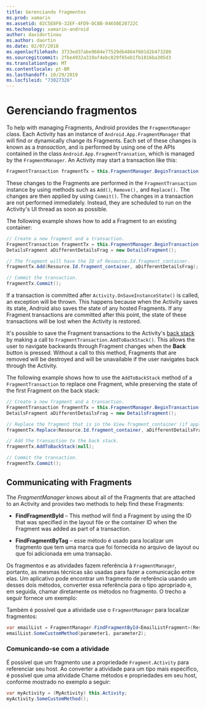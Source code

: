 ```yaml
---
title: Gerenciando fragmentos
ms.prod: xamarin
ms.assetid: 02C5E8F0-32EF-4FD9-DC8B-04650E20722C
ms.technology: xamarin-android
author: davidortinau
ms.author: daortin
ms.date: 02/07/2018
ms.openlocfilehash: 3733ed37abe9604e77529db4864f601d2b473280
ms.sourcegitcommit: 2fbe4932a319af4ebc829f65eb1fb1816ba305d3
ms.translationtype: MT
ms.contentlocale: pt-BR
ms.lasthandoff: 10/29/2019
ms.locfileid: "73027326"
---
```

# <a name="managing-fragments"></a>Gerenciando fragmentos

To help with managing Fragments, Android provides the `FragmentManager` class. Each Activity has an instance of `Android.App.FragmentManager` that will find or dynamically change its Fragments. Each set of these changes is known as a *transaction*, and is performed by using one of the APIs contained in the class `Android.App.FragmentTransation`, which is managed by the `FragmentManager`. An Activity may start a transaction like this:

```csharp
FragmentTransaction fragmentTx = this.FragmentManager.BeginTransaction();
```

These changes to the Fragments are performed in the `FragmentTransaction` instance by using methods such as `Add()`, `Remove(),` and `Replace().` The changes are then applied by using `Commit()`. The changes in a transaction are not performed immediately.
Instead, they are scheduled to run on the Activity's UI thread as soon as possible.

The following example shows how to add a Fragment to an existing container:

```csharp
// Create a new fragment and a transaction.
FragmentTransaction fragmentTx = this.FragmentManager.BeginTransaction();
DetailsFragment aDifferentDetailsFrag = new DetailsFragment();

// The fragment will have the ID of Resource.Id.fragment_container.
fragmentTx.Add(Resource.Id.fragment_container, aDifferentDetailsFrag);

// Commit the transaction.
fragmentTx.Commit();
```

If a transaction is committed after `Activity.OnSaveInstanceState()` is called, an exception will be thrown. This happens because when the Activity saves its state, Android also saves the state of any hosted Fragments. If any Fragment transactions are committed after this point, the state of these transactions will be lost when the Activity is restored.

It's possible to save the Fragment transactions to the Activity's [back stack](https://developer.android.com/guide/topics/fundamentals/tasks-and-back-stack.html) by making a call to `FragmentTransaction.AddToBackStack()`. This allows the user to navigate backwards through Fragment changes when the **Back** button is pressed. Without a call to this method, Fragments that are removed will be destroyed and will be unavailable if the user navigates back through the Activity.

The following example shows how to use the `AddToBackStack` method of a `FragmentTransaction` to replace one Fragment, while preserving the state of the first Fragment on the back stack:

```csharp
// Create a new fragment and a transaction.
FragmentTransaction fragmentTx = this.FragmentManager.BeginTransaction();
DetailsFragment aDifferentDetailsFrag = new DetailsFragment();

// Replace the fragment that is in the View fragment_container (if applicable).
fragmentTx.Replace(Resource.Id.fragment_container, aDifferentDetailsFrag);

// Add the transaction to the back stack.
fragmentTx.AddToBackStack(null);

// Commit the transaction.
fragmentTx.Commit();
```

## <a name="communicating-with-fragments"></a>Communicating with Fragments

The *FragmentManager* knows about all of the Fragments that are attached to an Activity and provides two methods to help find these Fragments:

- **FindFragmentById** &ndash; This method will find a Fragment   by using the ID that was specified in the layout file or the container   ID when the Fragment was added as part of a transaction.

- **FindFragmentByTag** &ndash; esse método é usado para localizar um fragmento que tem uma marca que foi fornecida no arquivo de layout ou que foi adicionada em uma transação.

Os fragmentos e as atividades fazem referência à `FragmentManager`, portanto, as mesmas técnicas são usadas para fazer a comunicação entre elas. Um aplicativo pode encontrar um fragmento de referência usando um desses dois métodos, converter essa referência para o tipo apropriado e, em seguida, chamar diretamente os métodos no fragmento. O trecho a seguir fornece um exemplo:

Também é possível que a atividade use o `FragmentManager` para localizar fragmentos:

```csharp
var emailList = FragmentManager.FindFragmentById<EmailListFragment>(Resource.Id.email_list_fragment);
emailList.SomeCustomMethod(parameter1, parameter2);
```

### <a name="communicating-with-the-activity"></a>Comunicando-se com a atividade

É possível que um fragmento use a propriedade `Fragment.Activity` para referenciar seu host. Ao converter a atividade para um tipo mais específico, é possível que uma atividade Chame métodos e propriedades em seu host, conforme mostrado no exemplo a seguir:

```csharp
var myActivity = (MyActivity) this.Activity;
myActivity.SomeCustomMethod();
```
